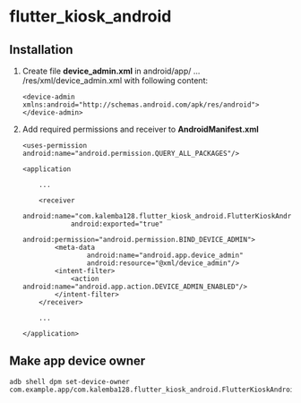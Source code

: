 # flutter_kiosk_android

## Installation

1. Create file **device_admin.xml** in android/app/ ... /res/xml/device_admin.xml with following content:
   ```
   <device-admin xmlns:android="http://schemas.android.com/apk/res/android">
   </device-admin>
   ```
2. Add required permissions and receiver to **AndroidManifest.xml**
   ```
   <uses-permission android:name="android.permission.QUERY_ALL_PACKAGES"/>
   ```

    ```
   <application
        
        ...
   
        <receiver
                android:name="com.kalemba128.flutter_kiosk_android.FlutterKioskAndroidPlugin"
                android:exported="true"
                android:permission="android.permission.BIND_DEVICE_ADMIN">
            <meta-data
                    android:name="android.app.device_admin"
                    android:resource="@xml/device_admin"/>
            <intent-filter>
                <action android:name="android.app.action.DEVICE_ADMIN_ENABLED"/>
            </intent-filter>
        </receiver>
   
        ...

    </application>
   ```

## Make app device owner

   ```
   adb shell dpm set-device-owner com.example.app/com.kalemba128.flutter_kiosk_android.FlutterKioskAndroidPlugin
   ```
